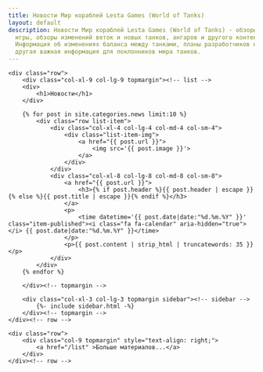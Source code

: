 ```yaml
---
title: Новости Мир кораблей Lesta Games (World of Tanks)
layout: default
description: Новости Мир кораблей Lesta Games (World of Tanks) - обзоры обновлений
  игры, обзоры изменений веток и новых танков, ангаров и другого контента в игре.
  Информация об изменениях баланса между танками, планы разработчиков на будущее и
  другая важная информация для поклонников мира танков.
---
```


<div class="container-xl category-page">
	
    <div class="row">
        <div class="col-xl-9 col-lg-9 topmargin"><!-- list -->
		<div>
			<h1>Новости</h1>
		</div>	
		
		{% for post in site.categories.news limit:10 %} 
			<div class="row list-item">
				<div class="col-xl-4 col-lg-4 col-md-4 col-sm-4">
					<div class="list-item-img">
						<a href="{{ post.url }}">
							<img src='{{ post.image }}'>
						</a>
					</div>
				</div>
				<div class="col-xl-8 col-lg-8 col-md-8 col-sm-8">
					<a href="{{ post.url }}">
						<h3>{% if post.header %}{{ post.header | escape }}{% else %}{{ post.title | escape }}{% endif %}</h3>
					</a>
					<p>
						<time datetime='{{ post.date|date:"%d.%m.%Y" }}' class="item-published"><i class="fa fa-calendar" aria-hidden="true"></i> {{ post.date|date:"%d.%m.%Y" }}</time>
					</p>
					<p>{{ post.content | strip_html | truncatewords: 35 }}</p>
				</div>
			</div>
		{% endfor %}
		
		</div><!-- topmargin -->
	    
		<div class="col-xl-3 col-lg-3 topmargin sidebar"><!-- sidebar -->
			{%- include sidebar.html -%}
		</div><!-- topmargin -->
    </div><!-- row -->
	
	<div class="row">
        <div class="col-9 topmargin" style="text-align: right;">
			<a href="/list" >Больше материалов...</a>
		</div>
	</div><!-- row -->

</div><!-- container -->
